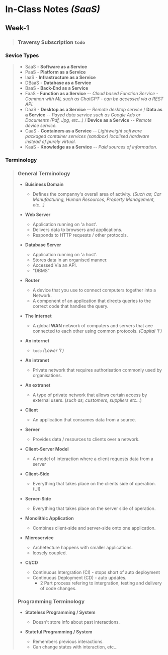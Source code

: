 # In-Class Notes _(SaaS)_

## Week-1
> ### Traversy Subscription `todo`

### Sevice Types
> - SaaS - __Software as a Service__
> - PaaS - __Platform as a Service__
> - IaaS - __Infrastructure as a Service__
> - DBaaS - __Database as a Service__
> - BaaS - __Back-End as a Service__
> - FaaS - __Function as a Service__  -- *Cloud based Function Service - Common with ML such as ChatGPT - can be accessed via a REST API.*
> - DaaS - __Desktop as a Service__ -- *Remote desktop service* / __Data as a Service__ -- *Payed data service such as Google Ads or Documents (Pdf, Jpg, etc...)* / __Device as a Service__ -- *Remote device service.*
> - CaaS - __Containers as a Service__ -- *Lightweight software packaged container services (sandbox) localised hardware instead of purely virtual.*
> - KaaS - __Knowledge as a Service__ -- *Paid sources of information.*

### Terminology
> ### General Terminology
> - **Buisiness Domain**
>   - Defines the companny's overall area of activity. _(Such as; Car Manufacturing, Human Resources, Property Management, etc...)_
>
> - **Web Server**
>   - Application running on 'a host'.
>   - Delivers data to browsers and applications.
>   - Responds to HTTP requests / other protocols.
>
> - **Database Server**
>   - Application running on 'a host'.
>   - Stores data in an organised manner.
>   - Accessed Via an API.
>   - "DBMS"
>
> - **Router**
>   - A device that you use to connect computers together into a Network.
>   - A component of an application that directs queries to the correct code that handles the query.
>
> - **The Internet**
>   - A global **WAN** network of computers and servers that aee connected to each other using common protocols. _(Capital 'I')_
>
> - **An internet**
>   - `todo` _(Lower 'i')_
>
> - **An intranet**
>   - Private network that requires authorisation commonly used by organisations.
>
> - **An extranet**
>   - A type of private network that allows certain access by external users. (_such as; customers, suppliers etc..._)
>
> - **Client**
>   - An application that consumes data from a source.
>
> - **Server**
>   - Provides data / resources to clients over a network.
>
> - **Client-Server Model**
>   - A model of interaction where a client requests data from a server
>
> - **Client-Side**
>   - Everything that takes place on the clients side of operation. (UI)
>  
> - **Server-Side**
>   - Everything that takes place on the server side of operation.
> 
> - **Monolithic Application**
>   - Combines client-side and server-side onto one application.
>  
> - **Microservice**
>   - Archetecture happens with smaller applications.
>   - loosely coupled.
>  
> - **CI/CD**
>   - Continuous Intergration (CI) - stops short of auto deployment
>   - Continuous Deployment (CD) - auto updates.
>     - 2 Part process refering to intergration, testing and delivery of code changes.
>
> ### Programming Terminology
> - **Stateless Programming / System**
>   - Doesn't store info about past interactions.
>
> - **Stateful Programming / System**
>   - Remembers previous interactions.
>   - Can change states with interaction, etc...

### 
